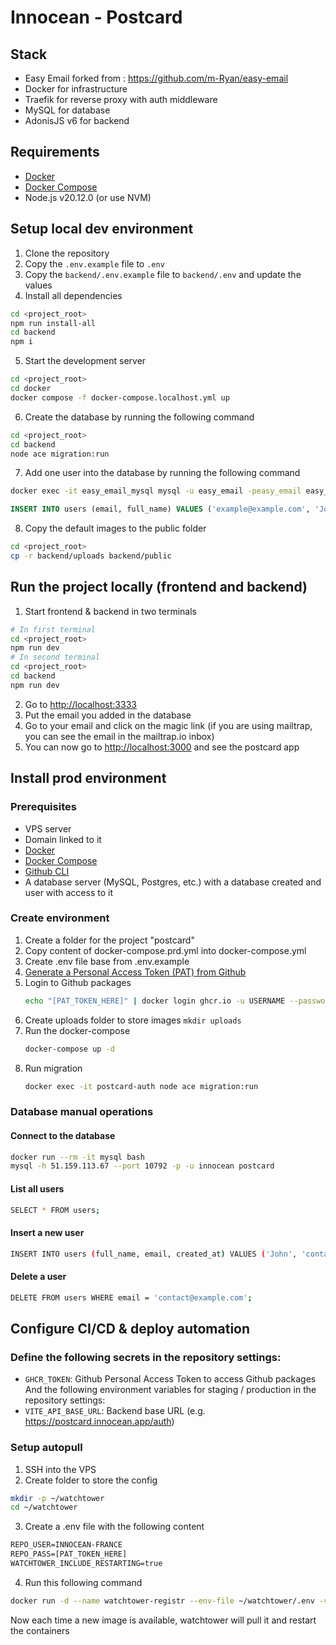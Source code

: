 # Innocean - Postcard
## Stack
- Easy Email forked from : https://github.com/m-Ryan/easy-email
- Docker for infrastructure
- Traefik for reverse proxy with auth middleware
- MySQL for database
- AdonisJS v6 for backend

## Requirements
- [Docker](https://docs.docker.com/get-docker/)
- [Docker Compose](https://docs.docker.com/compose/install/)
- Node.js v20.12.0 (or use NVM)

## Setup local dev environment
1. Clone the repository
2. Copy the `.env.example` file to `.env`
3. Copy the `backend/.env.example` file to `backend/.env` and update the values
4. Install all dependencies
```bash
cd <project_root>
npm run install-all
cd backend
npm i
```
5. Start the development server
```bash
cd <project_root>
cd docker
docker compose -f docker-compose.localhost.yml up
```
6. Create the database by running the following command
```bash
cd <project_root>
cd backend
node ace migration:run
```
7. Add one user into the database by running the following command
```bash
docker exec -it easy_email_mysql mysql -u easy_email -peasy_email easy_email_users
```
```sql
INSERT INTO users (email, full_name) VALUES ('example@example.com', 'John Doe');
```
8. Copy the default images to the public folder
```bash
cd <project_root>
cp -r backend/uploads backend/public
```

## Run the project locally (frontend and backend)
1. Start frontend & backend in two terminals
```bash
# In first terminal
cd <project_root>
npm run dev
# In second terminal
cd <project_root>
cd backend
npm run dev
```
2. Go to [http://localhost:3333](http://localhost:3333)
3. Put the email you added in the database
4. Go to your email and click on the magic link (if you are using mailtrap, you can see the email in the mailtrap.io inbox)
5. You can now go to [http://localhost:3000](http://localhost:3000) and see the postcard app

## Install prod environment
### Prerequisites
- VPS server
- Domain linked to it
- [Docker](https://docs.docker.com/get-docker/)
- [Docker Compose](https://docs.docker.com/compose/install/)
- [Github CLI](https://docs.github.com/en/get-started/getting-started-with-git/set-up-git#using-git)
- A database server (MySQL, Postgres, etc.) with a database created and user with access to it

### Create environment
1. Create a folder for the project "postcard"
2. Copy content of docker-compose.prd.yml into docker-compose.yml
3. Create .env file base from .env.example
4. [Generate a Personal Access Token (PAT) from Github](https://github.com/settings/tokens)
5. Login to Github packages
    ```bash
    echo "[PAT_TOKEN_HERE]" | docker login ghcr.io -u USERNAME --password-stdin
    ```
6. Create uploads folder to store images `mkdir uploads`
7. Run the docker-compose
    ```bash
    docker-compose up -d
    ```
8. Run migration
    ```bash
    docker exec -it postcard-auth node ace migration:run
    ```

### Database manual operations
#### Connect to the database
```bash
docker run --rm -it mysql bash
mysql -h 51.159.113.67 --port 10792 -p -u innocean postcard
```

#### List all users
```bash
SELECT * FROM users;
```

#### Insert a new user
```bash
INSERT INTO users (full_name, email, created_at) VALUES ('John', 'contact@example.com', NOW());
```

#### Delete a user
```bash
DELETE FROM users WHERE email = 'contact@example.com';
```

## Configure CI/CD & deploy automation
### Define the following secrets in the repository settings:
- `GHCR_TOKEN`: Github Personal Access Token to access Github packages
  And the following environment variables for staging / production in the repository settings:
- `VITE_API_BASE_URL`: Backend base URL (e.g. https://postcard.innocean.app/auth)

### Setup autopull
1. SSH into the VPS
2. Create folder to store the config
```bash
mkdir -p ~/watchtower
cd ~/watchtower
```
3. Create a .env file with the following content
```txt
REPO_USER=INNOCEAN-FRANCE
REPO_PASS=[PAT_TOKEN_HERE]
WATCHTOWER_INCLUDE_RESTARTING=true
```
4. Run this following command
```sh
docker run -d --name watchtower-registr --env-file ~/watchtower/.env -v /var/run/docker.sock:/var/run/docker.sock containrrr/watchtower --interval 30 --cleanup
```

Now each time a new image is available, watchtower will pull it and restart the containers